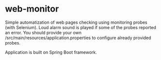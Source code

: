 # web-monitor

Simple automatization of web pages checking using monitoring probes (with Selenium). Loud alarm sound is played if some of the probes reported an error. You should provide your own /src/main/resources/application.properties to configure already provided probes.

Application is built on Spring Boot framework.
